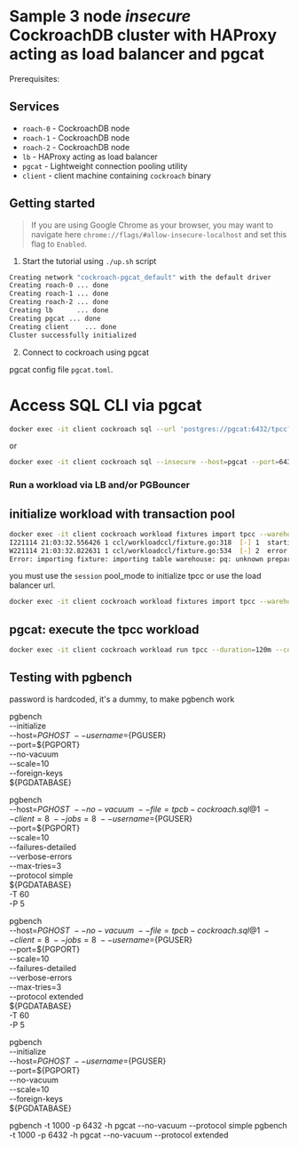 # Sample 3 node *insecure* CockroachDB cluster with HAProxy acting as load balancer and pgcat

Prerequisites:

## Services
* `roach-0` - CockroachDB node
* `roach-1` - CockroachDB node
* `roach-2` - CockroachDB node
* `lb` - HAProxy acting as load balancer
* `pgcat` - Lightweight connection pooling utility
* `client` - client machine containing `cockroach` binary

## Getting started
>If you are using Google Chrome as your browser, you may want to navigate here `chrome://flags/#allow-insecure-localhost` and set this flag to `Enabled`.

1. Start the tutorial using `./up.sh` script

```bash
Creating network "cockroach-pgcat_default" with the default driver
Creating roach-0 ... done
Creating roach-1 ... done
Creating roach-2 ... done
Creating lb      ... done
Creating pgcat ... done
Creating client    ... done
Cluster successfully initialized
```

2. Connect to cockroach using pgcat

pgcat config file `pgcat.toml`.

# Access SQL CLI via pgcat

```bash
docker exec -it client cockroach sql --url 'postgres://pgcat:6432/tpcc?sslmode=disable'
```

or

```bash
docker exec -it client cockroach sql --insecure --host=pgcat --port=6432 --database=tpcc
```

### Run a workload via LB and/or PGBouncer

## initialize workload with transaction pool

```bash
docker exec -it client cockroach workload fixtures import tpcc --warehouses=10 'postgresql://root@pgcat:6432/tpcc?sslmode=disable'
I221114 21:03:32.556426 1 ccl/workloadccl/fixture.go:318  [-] 1  starting import of 9 tables
W221114 21:03:32.822631 1 ccl/workloadccl/fixture.go:534  [-] 2  error enabling automatic stats: driver: bad connection
Error: importing fixture: importing table warehouse: pq: unknown prepared statement ""
```

you must use the `session` pool_mode to initialize tpcc or use the load balancer url.

```bash
docker exec -it client cockroach workload fixtures import tpcc --warehouses=10 'postgresql://root@pgcat:6432/tpcc?sslmode=disable'
```

## pgcat: execute the tpcc workload

```bash
docker exec -it client cockroach workload run tpcc --duration=120m --concurrency=3 --max-rate=1000 --tolerate-errors --warehouses=10 --conns 60 --ramp=1m --workers=100 'postgresql://root@pgcat:6432/tpcc?sslmode=disable'
```


## Testing with pgbench

password is hardcoded, it's a dummy, to make pgbench work

pgbench \
    --initialize \
    --host=${PGHOST} \
    --username=${PGUSER} \
    --port=${PGPORT} \
    --no-vacuum \
    --scale=10 \
    --foreign-keys \
    ${PGDATABASE}

pgbench \
    --host=${PGHOST} \
    --no-vacuum \
    --file=tpcb-cockroach.sql@1 \
    --client=8 \
    --jobs=8 \
    --username=${PGUSER} \
    --port=${PGPORT} \
    --scale=10 \
    --failures-detailed \
    --verbose-errors \
    --max-tries=3 \
    --protocol simple \
    ${PGDATABASE} \
    -T 60 \
    -P 5

pgbench \
    --host=${PGHOST} \
    --no-vacuum \
    --file=tpcb-cockroach.sql@1 \
    --client=8 \
    --jobs=8 \
    --username=${PGUSER} \
    --port=${PGPORT} \
    --scale=10 \
    --failures-detailed \
    --verbose-errors \
    --max-tries=3 \
    --protocol extended \
    ${PGDATABASE} \
    -T 60 \
    -P 5



pgbench \
    --initialize \
    --host=${PGHOST} \
    --username=${PGUSER} \
    --port=${PGPORT} \
    --no-vacuum \
    --scale=10 \
    --foreign-keys \
    ${PGDATABASE}

pgbench -t 1000 -p 6432 -h pgcat --no-vacuum --protocol simple
pgbench -t 1000 -p 6432 -h pgcat --no-vacuum --protocol extended
